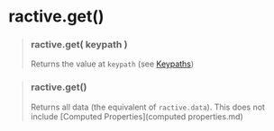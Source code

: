 # ractive.get()

> ### ractive.get( keypath )
> Returns the value at `keypath` (see [Keypaths](Keypaths.md))

> ### ractive.get()
> Returns all data (the equivalent of `ractive.data`). This does not include [Computed Properties](computed properties.md)
